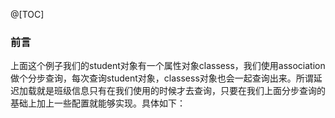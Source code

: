 @[TOC]

### 前言

上面这个例子我们的student对象有一个属性对象classess，我们使用association做个分步查询，每次查询student对象，classess对象也会一起查询出来。所谓延迟加载就是班级信息只有在我们使用的时候才去查询，只要在我们上面分步查询的基础上加上一些配置就能够实现。具体如下：
